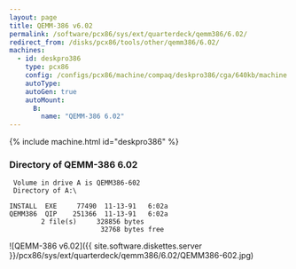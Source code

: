 ```yaml
---
layout: page
title: QEMM-386 v6.02
permalink: /software/pcx86/sys/ext/quarterdeck/qemm386/6.02/
redirect_from: /disks/pcx86/tools/other/qemm386/6.02/
machines:
  - id: deskpro386
    type: pcx86
    config: /configs/pcx86/machine/compaq/deskpro386/cga/640kb/machine.xml
    autoType: 
    autoGen: true
    autoMount:
      B:
        name: "QEMM-386 6.02"
---
```


{% include machine.html id="deskpro386" %}

### Directory of QEMM-386 6.02

     Volume in drive A is QEMM386-602
     Directory of A:\

    INSTALL  EXE     77490  11-13-91   6:02a
    QEMM386  QIP    251366  11-13-91   6:02a
            2 file(s)     328856 bytes
                           32768 bytes free

![QEMM-386 v6.02]({{ site.software.diskettes.server }}/pcx86/sys/ext/quarterdeck/qemm386/6.02/QEMM386-602.jpg)
